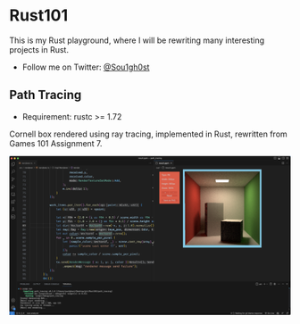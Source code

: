 # Rust101
This is my Rust playground, where I will be rewriting many interesting projects in Rust.
- Follow me on Twitter: [@Sou1gh0st](https://twitter.com/Sou1gh0st)

## Path Tracing
- Requirement: rustc >= 1.72

Cornell box rendered using ray tracing, implemented in Rust, rewritten from Games 101 Assignment 7.

![Result](https://raw.githubusercontent.com/Soulghost/Rust101/master/static/path_tracing_f1.png)
